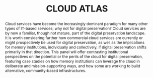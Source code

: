 ---
abstract: Cloud services have become the increasingly dominant paradigm for many other
  types of IT-based services; why not for digital preservation? Cloud services are
  by now a familiar, though not mature, part of the digital preservation landscape.
  It is worth considering further how commercial cloud services are currently or might
  prospectively be used for digital preservation, as well as the implications for
  memory institutions, individually and collectively, if digital preservation shifts
  primarily in that direction. This panel will offer contrasting institutional perspectives
  on the potential or the perils of the cloud for digital preservation, featuring
  case studies on how memory institutions can leverage the cloud in deliberate and
  mission-supporting ways, and how some are working to build alternative, community-based
  infrastructures.
creators:
- Taylor, Nicholas
- Ross, Roslynn
- Bailey, Jefferson
- Goethals, Andrea
date: null
document_url: https://services.phaidra.univie.ac.at/api/object/o:1082726/download
grand_parent: iPRES
institutions: []
keywords: []
landing_page_url: https://phaidra.univie.ac.at/o:1082726
language: eng
layout: publication
license: CC BY 4.0 International
notes_url: null
parent: iPRES 2019
publication_type: paper
size: 123557
slides_url: null
source_name: iPRES
stream_url: null
title: 'CLOUD ATLAS '
year: 2019
---